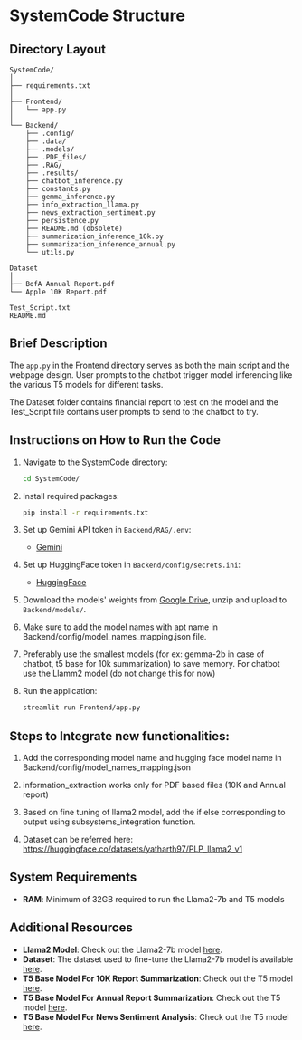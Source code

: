 
# SystemCode Structure

## Directory Layout
```
SystemCode/
│
├── requirements.txt
│
├── Frontend/
│   └── app.py
│
└── Backend/
    ├── .config/
    ├── .data/
    ├── .models/
    ├── .PDF_files/
    ├── .RAG/
    ├── .results/
    ├── chatbot_inference.py
    ├── constants.py
    ├── gemma_inference.py
    ├── info_extraction_llama.py
    ├── news_extraction_sentiment.py
    ├── persistence.py
    ├── README.md (obsolete)
    ├── summarization_inference_10k.py
    ├── summarization_inference_annual.py
    └── utils.py

Dataset
│
├── BofA Annual Report.pdf
└── Apple 10K Report.pdf

Test_Script.txt
README.md
```

## Brief Description
The `app.py` in the Frontend directory serves as both the main script and the webpage design. User prompts to the chatbot trigger model inferencing like the various T5 models for different tasks.

The Dataset folder contains financial report to test on the model and the Test_Script file contains user prompts to send to the chatbot to try.

## Instructions on How to Run the Code

1. Navigate to the SystemCode directory:
   ```bash
   cd SystemCode/
   ```
2. Install required packages:
   ```bash
   pip install -r requirements.txt
   ```
3. Set up Gemini API token in `Backend/RAG/.env`:
   - [Gemini](https://aistudio.google.com/app/u/2/apikey)

4. Set up HuggingFace token in `Backend/config/secrets.ini`:
   - [HuggingFace](https://huggingface.co/)

5. Download the models' weights from [Google Drive](https://drive.google.com/file/d/1Pjg4JFzGy0g_pbf4-t1m823epq9R_CZ1/view?usp=drive_link), unzip and upload to `Backend/models/`.

6. Make sure to add the model names with apt name in Backend/config/model_names_mapping.json file.

7. Preferably use the smallest models (for ex: gemma-2b in case of chatbot, t5 base for 10k summarization) to save memory.
    For chatbot use the Llamm2 model (do not change this for now)

8. Run the application:
   ```bash
   streamlit run Frontend/app.py
   ```


## Steps to Integrate new functionalities:

1. Add the corresponding model name and hugging face model name in Backend/config/model_names_mapping.json

2. information_extraction works only for PDF based files (10K and Annual report)

3. Based on fine tuning of llama2 model, add the if else corresponding to output using subsystems_integration function.

4. Dataset can be referred here: https://huggingface.co/datasets/yatharth97/PLP_llama2_v1

## System Requirements

- **RAM**: Minimum of 32GB required to run the Llama2-7b and T5 models

## Additional Resources

- **Llama2 Model**: Check out the Llama2-7b model [here](https://huggingface.co/gmh98/llama-2-7b-chat-yatharth-v4).
- **Dataset**: The dataset used to fine-tune the Llama2-7b model is available [here](https://huggingface.co/datasets/yatharth97/PLP_llama2_v1).
- **T5 Base Model For 10K Report Summarization**: Check out the T5 model [here](https://huggingface.co/yatharth97/T5-base-10K-summarization).
- **T5 Base Model For Annual Report Summarization**: Check out the T5 model [here](https://huggingface.co/Kgr20/AnnualSummarizer).
- **T5 Base Model For News Sentiment Analysis**: Check out the T5 model [here](https://huggingface.co/yatharth97/T5-base-news-summarization).


